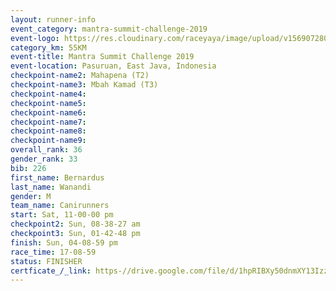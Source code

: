 ```yaml
---
layout: runner-info 
event_category: mantra-summit-challenge-2019 
event-logo: https://res.cloudinary.com/raceyaya/image/upload/v1569072809/logo/mantra-image_segrbx.jpg
category_km: 55KM 
event-title: Mantra Summit Challenge 2019 
event-location: Pasuruan, East Java, Indonesia 
checkpoint-name2: Mahapena (T2) 
checkpoint-name3: Mbah Kamad (T3) 
checkpoint-name4: 
checkpoint-name5: 
checkpoint-name6: 
checkpoint-name7: 
checkpoint-name8: 
checkpoint-name9: 
overall_rank: 36
gender_rank: 33
bib: 226
first_name: Bernardus
last_name: Wanandi
gender: M
team_name: Canirunners
start: Sat, 11-00-00 pm
checkpoint2: Sun, 08-38-27 am
checkpoint3: Sun, 01-42-48 pm
finish: Sun, 04-08-59 pm
race_time: 17-08-59
status: FINISHER
certficate_/_link: https-//drive.google.com/file/d/1hpRIBXy50dnmXY13Izz-NTs2ftu7QKtE/view?usp=sharing
---
```

